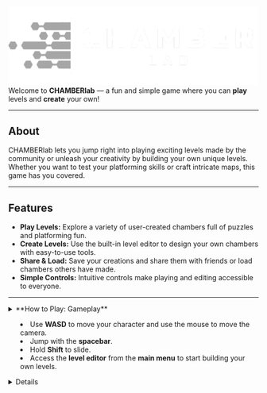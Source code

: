 ![Screenshot](prollyfinallogo.png)
Welcome to **CHAMBERlab** — a fun and simple game where you can **play** levels and **create** your own!

---

## About

CHAMBERlab lets you jump right into playing exciting levels made by the community or unleash your creativity by building your own unique levels. Whether you want to test your platforming skills or craft intricate maps, this game has you covered.

---

## Features

- **Play Levels:** Explore a variety of user-created chambers full of puzzles and platforming fun.
- **Create Levels:** Use the built-in level editor to design your own chambers with easy-to-use tools.
- **Share & Load:** Save your creations and share them with friends or load chambers others have made.
- **Simple Controls:** Intuitive controls make playing and editing accessible to everyone.

---

<details>
  <summary>**How to Play: Gameplay**<summary>

- Use **WASD** to move your character and use the mouse to move the camera.
- Jump with the **spacebar**.
- Hold **Shift** to slide.
- Access the **level editor** from the **main menu** to start building your own levels.
<details>

# Editor Guide

## Keyboard Controls
- Similar controls to gameplay.
- **Hold** **Shift** to be able to move camera around.
- Hold E and Q to move camera up and down.
- Ctrl + C and Ctrl + V to copy and paste created objects.

# Editor Buttons
## Top Left: Transform buttons
![Screenshot](screenshots/TopLeft.png)
- On the top left of the screen, use the M (Move), R (Rotate), and S (Scale) buttons to move, scale and rotate object as you please.
## Bottom Left: Position Shower and Subtype Editor
![Screenshot](screenshots/BottomLeft.png)
- The position of the selected object is shown on the bottom left.
- ### IMPORTANT: Use the Subtype Changer beside the object position mentionned to change object subtypes from Ground and Wall. Not using the correct subtype (eg. using Ground subtype on something supposed to be a wall) will result in broken collision.
- There are visual indicatiors to show what subtype is on what object, Green objects have the Ground subtype, and Red object have the Wall subtype.
  ## Top Right: Add Objects, Subtype Selector, Save and Load JSON Files
  ![Screenshot](screenshots/TopRight.png)
  - Add Object brings a menu to select from Cube and Player Spawn.
  - Subtype Selector and Subtype Editor are different, the one on the top right is what will be selected on the newly added object.
  - Saving JSON files is easy, all you need to do is make a level, press the button, and it will save the .json file on your computer. This can be used on the main menu, you will be able to load it, and it will be in the level list (if it is has valid map data).
 
# Main Menu
## There are three menus. Play Levels, Level Editor, and Settings.
- Play Levels gives many complete pre-made levels made by the developer to play.

Level Editor gives buttons to create a new level, and to load a .json. 

- Loading a .json file is easy, when you have a valid .json file with valid map data, it will appear in the level list.
-  When selecting the newly added level, two options will appear: Play, and Edit.
-  - Play will load the level in gameplay.
   - Edit will open the editor with the level automatically loaded.

- Settings has settings to change.

---

## Getting Started

1. Go to https://ultragoober28.github.io/CHAMBERlab/
2. Press PLAY, and choose to play levels or use Editor.
3. Change Settings if you need to.

---

## Contributing

Want to contribute? Feel free to submit bug reports, feature requests, or pull requests. Let’s make CHAMBERlab better together!

---

## License

This project is open source under the [MIT License](LICENSE).

---

Enjoy building and playing!

